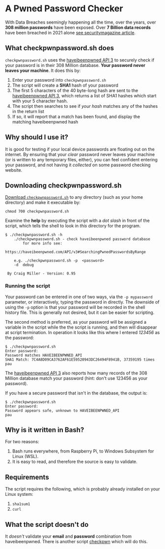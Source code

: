 ﻿# A Pwned Password Checker

With Data Breaches seemingly happening all the time, over the years, over **308 million passwords** have been exposed. Over **7 Billion data records** have been breached in 2021 alone [see securitymagazine article](https://www.securitymagazine.com/articles/96667-the-top-data-breaches-of-2021).

## What checkpwnpassword.sh does

`checkpwnpassword.sh` uses the [haveibeenpwned API 3](https://haveibeenpwned.com/API/v3#SearchingPwnedPasswordsByRange) to securely check if your password is in their 308 Million database. **Your password never leaves your machine**. It does this by:

1. Enter your password into `checkpwnpassword.sh` 
2. The script will create a **SHA1** hash of your password
3. The first 5 characters of the 40 byte-long hash are sent to the [haveibeenpwned API 3](https://haveibeenpwned.com/API/v3#SearchingPwnedPasswordsByRange), which returns a list of SHA1 hashes which start with your 5 character hash.
4. The script then searches to see if *your hash* matches any of the hashes in the return list
5. If so, it will report that a match has been found, and display the matching haveibeenpwned hash

## Why should I use it?

It is good for testing if your local device passwords are floating out on the internet. By ensuring that your *clear* password never leaves your machine (or is written to any temporary files, either), you can feel confident entering your password, and not having it *collected* on some password checking website.

## Downloading checkpwnpassword.sh

[Download `checkpwnpassword.sh`](https://raw.githubusercontent.com/cvmiller/checkpwnpassword/main/checkpwnpassword.sh) to any directory (such as your home directory) and make it executable by:

`chmod 700 checkpwnpassword.sh`

Examine the **help** by executing the script with a *dot slash* in front of the script, which tells the shell to look in *this* directory for the program.

```
$ ./checkpwnpassword.sh -h
	./checkpwnpassword.sh - check haveibeenpwned password database 
	    for more info see:
	    https://haveibeenpwned.com/API/v3#SearchingPwnedPasswordsByRange
	
	e.g. ./checkpwnpassword.sh -p  <password> 
	-d  debug
	
 By Craig Miller - Version: 0.95
```

### Running the script

Your password can be entered in one of two ways, via the `-p mypassword` parameter, or interactively, typing the password in directly. The downside of using the `-p` option is that your password will be recorded in the shell history file. This is generally not desired, but it can be easier for scripting.

The second method is preferred, as your password will be assigned a variable in the script while the the script is running, and then will disappear at script termination. In operation it looks like this where I entered *123456* as the password:

```
$ ./checkpwnpassword.sh 
Enter password: 
Password matches HAVEIBEENPWNED_API
SHA1 Match: 7C4A8D09CA3762AF61E59520943DC26494F8941B, 37359195 times
pau
```

The [haveibeenpwned API 3](https://haveibeenpwned.com/API/v3#SearchingPwnedPasswordsByRange) also reports how many records of the 308 Million database match your password (hint: don't use 123456 as your password).

If you have a secure password that isn't in the database, the output is:

```
$ ./checkpwnpassword.sh 
Enter password: 
Password appears safe, unknown to HAVEIBEENPWNED_API
pau
```



## Why is it written in Bash?

For two reasons:

1. Bash runs everywhere, from Raspberry Pi, to Windows Subsystem for Linux (WSL).
2. It is easy to read, and therefore the source is easy to validate.

## Requirements

The script requires the following, which is probably already installed on your Linux system:

1. `sha1sum1` 
2. `curl` 

## What the script doesn't do

It *doesn't* validate your **email** and **password** combination from haveibeenpwned. There is another script [checkpwn](https://github.com/brycx/checkpwn) which will do this.





